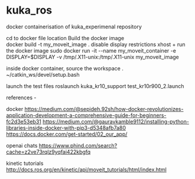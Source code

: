 # kuka_ros
docker containerisation of kuka_experimenal repository

cd to docker file location 
Build the docker image  
  docker build -t my_moveit_image .
disable display restrictions 
  xhost +
run the docker image 
  sudo docker run -it --name my_moveit_container -e DISPLAY=$DISPLAY -v /tmp/.X11-unix:/tmp/.X11-unix my_moveit_image

inside docker container,
source the workspace
 . ~/catkin_ws/devel/setup.bash
 
launch the test files
 roslaunch kuka_kr10_support test_kr10r900_2.launch 


references - 

docker 
https://medium.com/@sepideh.92sh/how-docker-revolutionizes-application-development-a-comprehensive-guide-for-beginners-fc2d3e53eb31
https://medium.com/@gauravkamble9112/installing-python-libraries-inside-docker-with-pip3-d5348afb7a80
https://docs.docker.com/get-started/02_our_app/

openai chats
https://www.phind.com/search?cache=z2ve73rqlz9yqfai422kbgfq

kinetic tutorials
http://docs.ros.org/en/kinetic/api/moveit_tutorials/html/index.html

